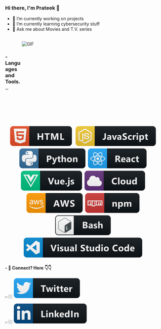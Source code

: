 ### Hi there, I'm Prateek 👋

<!--
**prateekgurnani10/prateekgurnani10** is a ✨ _special_ ✨ repository because its `README.md` (this file) appears on your GitHub profile.

Here are some ideas to get you started:

- 🔭 I’m currently working on projects
- 🌱 I’m currently learning cybersecurity stuff
- 💬 Ask me about movies and T.V series
- 📫 How to reach me:
- 😄 Pronouns: ...
- ⚡ Fun fact: ...
-->
- 🔭 I’m currently working on projects
- 🌱 I’m currently learning cybersecurity stuff
- 💬 Ask me about Movies and T.V. series

<br />

<img align="right" height="270px" width="450px" alt="GIF" src="https://media.giphy.com/media/JTy79YRYXtPy3YNWbg/giphy.gif" />
<br />



### - Languages and Tools...

<p align="center">



 <img src="https://raw.githubusercontent.com/8bithemant/8bithemant/master/svg/dev/languages/html.svg" alt="html" style="vertical-align:top; margin:4px">
<img src="https://raw.githubusercontent.com/8bithemant/8bithemant/master/svg/dev/languages/js.svg" alt="js" style="vertical-align:top; margin:4px"><img src="https://raw.githubusercontent.com/8bithemant/8bithemant/master/svg/dev/languages/python.svg" alt="python" style="vertical-align:top; margin:4px"><img src="https://raw.githubusercontent.com/8bithemant/8bithemant/master/svg/dev/frameworks/react.svg" alt="react" style="vertical-align:top; margin:4px"><img src="https://raw.githubusercontent.com/8bithemant/8bithemant/master/svg/dev/frameworks/vue.svg" alt="vue" style="vertical-align:top; margin:4px"><img src="https://raw.githubusercontent.com/8bithemant/8bithemant/master/svg/dev/misc/cloud.svg" alt="cloud" style="vertical-align:top; margin:4px"><img src="https://raw.githubusercontent.com/8bithemant/8bithemant/master/svg/dev/services/aws.svg" alt="aws" style="vertical-align:top; margin:4px"><img src="https://raw.githubusercontent.com/8bithemant/8bithemant/master/svg/dev/services/npm.svg" alt="npm" style="vertical-align:top; margin:4px"><img src="https://raw.githubusercontent.com/8bithemant/8bithemant/master/svg/dev/tools/bash.svg" alt="bash" style="vertical-align:top; margin:4px"><img src="https://raw.githubusercontent.com/8bithemant/8bithemant/master/svg/dev/tools/visualstudio_code.svg" alt="vscode" style="vertical-align:top; margin:4px">

</p>


#### - 💬 Connect? Here 👇👇
👉🏼   [<img src="https://raw.githubusercontent.com/8bithemant/8bithemant/master/svg/social/twitter.svg" >](https://twitter.com/Prateek_theDev/)

👉🏼    [<img src="https://raw.githubusercontent.com/8bithemant/8bithemant/master/svg/social/linkedin.svg" >](https://www.linkedin.com/in/prateekgurnani/)
